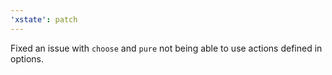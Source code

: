 ```yaml
---
'xstate': patch
---
```


Fixed an issue with `choose` and `pure` not being able to use actions defined in options.

